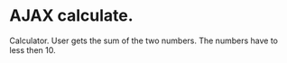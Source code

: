 # AJAX calculate.
Сalculator.  User gets the sum of the two numbers. The numbers have to less then 10.
